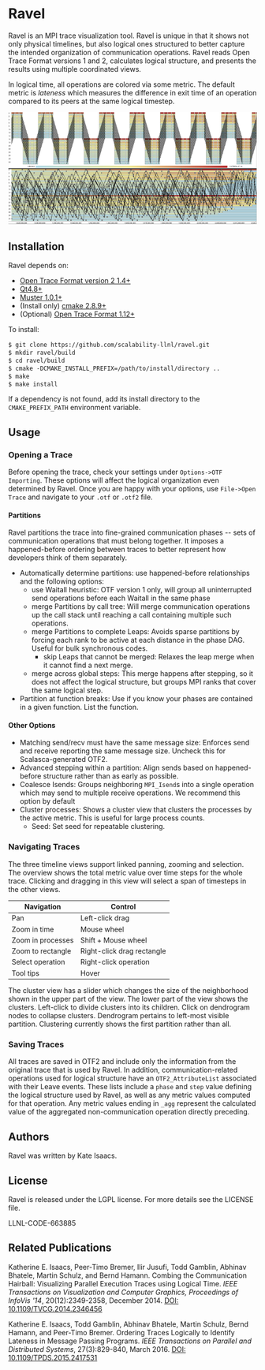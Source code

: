Ravel
=====
Ravel is an MPI trace visualization tool. Ravel is unique in that it shows not
only physical timelines, but also logical ones structured to better capture
the intended organization of communication operations. Ravel reads Open Trace
Format versions 1 and 2, calculates logical structure, and presents the
results using multiple coordinated views.

In logical time, all operations are colored via some metric. The default
metric is *lateness* which measures the difference in exit time of an
operation compared to its peers at the same logical timestep. 

![Ravel Logical and Physical Timelines](/images/pf3d32_sf_700.png)

Installation
------------
Ravel depends on:
- [Open Trace Format version 2 1.4+](http://www.vi-hps.org/projects/score-p/)
- [Qt4.8+](http://www.qt.io/download/)
- [Muster 1.0.1+](https://github.com/scalability-llnl/muster)
- (Install only) [cmake 2.8.9+](http://www.cmake.org/download/)
- (Optional) [Open Trace Format 1.12+](http://tu-dresden.de/die_tu_dresden/zentrale_einrichtungen/zih/forschung/projekte/otf/index_html/document_view?set_language=en)

To install:

    $ git clone https://github.com/scalability-llnl/ravel.git
    $ mkdir ravel/build
    $ cd ravel/build
    $ cmake -DCMAKE_INSTALL_PREFIX=/path/to/install/directory ..
    $ make
    $ make install

If a dependency is not found, add its install directory to the
`CMAKE_PREFIX_PATH` environment variable.

Usage
-----

### Opening a Trace

Before opening the trace, check your settings under `Options->OTF Importing`.
These options will affect the logical organization even determined by Ravel.
Once you are happy with your options, use `File->Open Trace` and navigate to
your `.otf` or `.otf2` file.

#### Partitions

Ravel partitions the trace into fine-grained communication phases -- sets of
communication operations that must belong together. It imposes a
happened-before ordering between traces to better represent how developers
think of them separately.

* Automatically determine partitions: use happened-before relationships and
  the following options:
  * use Waitall heuristic: OTF version 1 only, will group all uninterrupted 
    send operations before each Waitall in the same phase
  * merge Partitions by call tree: Will merge communication operations up the
    call stack until reaching a call containing multiple such operations.
  * merge Partitions to complete Leaps: Avoids sparse partitions by forcing
    each rank to be active at each distance in the phase DAG. Useful for bulk
    synchronous codes.
    * skip Leaps that cannot be merged: Relaxes the leap merge when it cannot
      find a next merge.
  * merge across global steps: This merge happens after stepping, so it does
    not affect the logical structure, but groups MPI ranks that cover the same
    logical step.
* Partition at function breaks: Use if you know your phases are contained in
  a given function. List the function. 

#### Other Options
* Matching send/recv must have the same message size: Enforces send and receive
  reporting the same message size. Uncheck this for Scalasca-generated OTF2.
* Advanced stepping within a partition: Align sends based on happened-before
  structure rather than as early as possible.
* Coalesce Isends: Groups neighboring `MPI_Isend`s into a single operation
  which may send to multiple receive operations. We recommend this option by
default
* Cluster processes: Shows a cluster view that clusters the processes by the
  active metric. This is useful for large process counts.
  * Seed: Set seed for repeatable clustering.

### Navigating Traces

The three timeline views support linked panning, zooming and selection. The
overview shows the total metric value over time steps for the whole trace.
Clicking and dragging in this view will select a span of timesteps in the
other views.

Navigation | Control
-----------|---------
Pan | Left-click drag
Zoom in time | Mouse wheel
Zoom in processes | Shift + Mouse wheel
Zoom to rectangle | Right-click drag rectangle
Select operation | Right-click operation
Tool tips | Hover

The cluster view has a slider which changes the size of the neighborhood shown
in the upper part of the view. The lower part of the view shows the clusters.
Left-click to divide clusters into its children. Click on dendrogram nodes to
collapse clusters. Dendrogram pertains to left-most visible partition.
Clustering currently shows the first partition rather than all.

### Saving Traces
All traces are saved in OTF2 and include only the information from the
original trace that is used by Ravel. In addition, communication-related
operations used for logical structure have an `OTF2_AttributeList` associated
with their Leave events. These lists include a `phase` and `step` value
defining the logical structure used by Ravel, as well as any metric values
computed for that operation. Any metric values ending in `_agg` represent the
calculated value of the aggregated non-communication operation directly
preceding.


Authors
-------
Ravel was written by Kate Isaacs.

License
-------
Ravel is released under the LGPL license. For more details see the LICENSE
file.

LLNL-CODE-663885

Related Publications
--------------------
Katherine E. Isaacs, Peer-Timo Bremer, Ilir Jusufi, Todd Gamblin, Abhinav
Bhatele, Martin Schulz, and Bernd Hamann. Combing the Communication Hairball:
Visualizing Parallel Execution Traces using Logical Time. *IEEE Transactions on
Visualization and Computer Graphics, Proceedings of InfoVis '14*, 20(12):2349-2358, December 2014. 
[DOI: 10.1109/TVCG.2014.2346456](http://dx.doi.org/10.1109/TVCG.2014.2346456)

Katherine E. Isaacs, Todd Gamblin, Abhinav Bhatele, Martin Schulz, Bernd
Hamann, and Peer-Timo Bremer. Ordering Traces Logically to Identify Lateness
in Message Passing Programs. *IEEE Transactions on Parallel and Distributed
Systems*, 27(3):829-840, March 2016. [DOI:
10.1109/TPDS.2015.2417531](http://dx.doi.org/10.1109/TPDS.2015.2417531)
